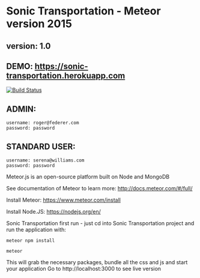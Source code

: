 # Sonic Transportation - Meteor version 2015
## version: 1.0
## DEMO: https://sonic-transportation.herokuapp.com

[![Build Status](https://travis-ci.org/CanJee/Sonic_Transpotation.svg?branch=master)](https://travis-ci.org/CanJee/Sonic_Transpotation)

## ADMIN:

`username: roger@federer.com`      
`password: password`

## STANDARD USER:

`username: serena@williams.com`   
`password: password`

Meteor.js is an open-source platform built on Node and MongoDB

See documentation of Meteor to learn more: http://docs.meteor.com/#/full/

Install Meteor: https://www.meteor.com/install

Install Node.JS: https://nodejs.org/en/

Sonic Transportation first run - just cd into Sonic Transportation project and run the application with:

`meteor npm install`

`meteor`

This will grab the necessary packages, bundle all the css and js and start your application
Go to http://localhost:3000 to see live version

